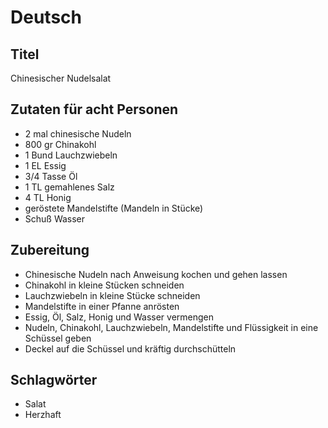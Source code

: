 # Deutsch

## Titel

Chinesischer Nudelsalat

## Zutaten für acht Personen

* 2 mal chinesische Nudeln
* 800 gr Chinakohl
* 1 Bund Lauchzwiebeln
* 1 EL Essig
* 3/4 Tasse Öl
* 1 TL gemahlenes Salz
* 4 TL Honig
* geröstete Mandelstifte (Mandeln in Stücke)
* Schuß Wasser

## Zubereitung

* Chinesische Nudeln nach Anweisung kochen und gehen lassen
* Chinakohl in kleine Stücken schneiden
* Lauchzwiebeln in kleine Stücke schneiden
* Mandelstifte in einer Pfanne anrösten
* Essig, Öl, Salz, Honig und Wasser vermengen
* Nudeln, Chinakohl, Lauchzwiebeln, Mandelstifte und Flüssigkeit in eine Schüssel geben
* Deckel auf die Schüssel und kräftig durchschütteln

## Schlagwörter

* Salat
* Herzhaft
